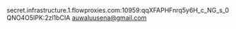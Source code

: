 secret.infrastructure.1.flowproxies.com:10959:qqXFAPHFnrq5y6H_c_NG_s_0QNO4O5IPK:2zl1bCIA
auwaluusena@gmail.com
